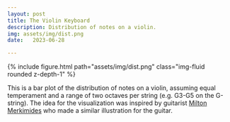 ```yaml
---
layout: post
title: The Violin Keyboard
description: Distribution of notes on a violin.
img: assets/img/dist.png
date:   2023-06-28

---
```



{% include figure.html path="assets/img/dist.png" class="img-fluid rounded z-depth-1" %}

This is a bar plot of the distribution of notes on a violin, assuming equal temperament and a range of two octaves per string (e.g. G3-G5 on the G-string). The idea for the visualization was inspired by guitarist [Milton Merkimides](https://www.miltonline.com/musical-illustrations/) who made a similar illustration for the guitar.  
